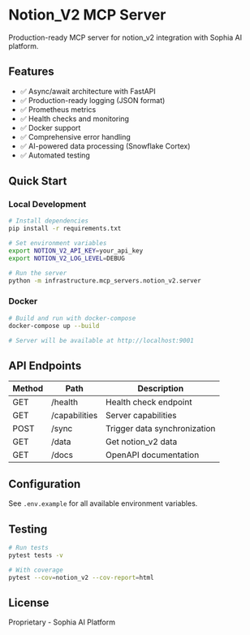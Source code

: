 # Notion_V2 MCP Server

Production-ready MCP server for notion_v2 integration with Sophia AI platform.

## Features

- ✅ Async/await architecture with FastAPI
- ✅ Production-ready logging (JSON format)
- ✅ Prometheus metrics
- ✅ Health checks and monitoring
- ✅ Docker support
- ✅ Comprehensive error handling
- ✅ AI-powered data processing (Snowflake Cortex)
- ✅ Automated testing

## Quick Start

### Local Development

```bash
# Install dependencies
pip install -r requirements.txt

# Set environment variables
export NOTION_V2_API_KEY=your_api_key
export NOTION_V2_LOG_LEVEL=DEBUG

# Run the server
python -m infrastructure.mcp_servers.notion_v2.server
```

### Docker

```bash
# Build and run with docker-compose
docker-compose up --build

# Server will be available at http://localhost:9001
```

## API Endpoints

| Method | Path | Description |
|--------|------|-------------|
| GET | /health | Health check endpoint |
| GET | /capabilities | Server capabilities |
| POST | /sync | Trigger data synchronization |
| GET | /data | Get notion_v2 data |
| GET | /docs | OpenAPI documentation |

## Configuration

See `.env.example` for all available environment variables.

## Testing

```bash
# Run tests
pytest tests -v

# With coverage
pytest --cov=notion_v2 --cov-report=html
```

## License

Proprietary - Sophia AI Platform
